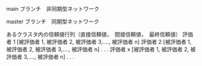 main ブランチ　非同期型ネットワーク

master ブランチ　同期型ネットワーク

あるクラスタ内の信頼値行列（直接信頼値，　間接信頼値，　最終信頼値）
評価者 1 [被評価者 1, 被評価者 2, 被評価者 3,...., 被評価者 n]
評価者 2 [被評価者 1, 被評価者 2, 被評価者 3,...., 被評価者 n]
.
.
.
評価者 x [被評価者 1, 被評価者 2, 被評価者 3,...., 被評価者 n]
.
.
.
